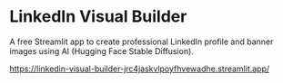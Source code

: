 # LinkedIn Visual Builder
A free Streamlit app to create professional LinkedIn profile and banner images using AI (Hugging Face Stable Diffusion).

https://linkedin-visual-builder-jrc4jaskvlpoyfhvewadhe.streamlit.app/
